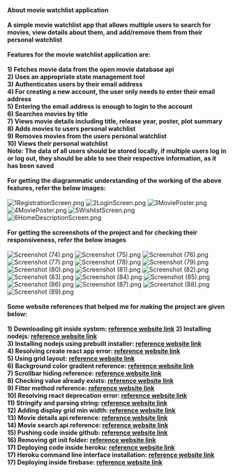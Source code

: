 **About movie watchlist application<br/><br/>**
**A simple movie watchlist app that allows multiple users to search for movies, view details about them, and add/remove them from their personal watchlist<br/><br/>**
**Features for the movie watchlist application are:<br/><br/>**
**1) Fetches movie data from the open movie database api<br/>**
**2) Uses an appropriate state management tool<br/>**
**3) Authenticates users by their email address<br/>**
**4) For creating a new account, the user only needs to enter their email address<br/>**
**5) Entering the email address is enough to login to the account<br/>**
**6) Searches movies by title<br/>**
**7) Views movie details including title, release year, poster, plot summary<br/>**
**8) Adds movies to users personal watchlist<br/>**
**9) Removes movies from the users personal watchlist<br/>**
**10) Views their personal watchlist<br/>**
**Note: The data of all users should be stored locally, if multiple users log in or log out, they should be able to see their respective information, as it has been saved<br/><br/>**
**For getting the diagrammatic understanding of the working of the above features, refer the below images:<br/><br/>**
![1RegistrationScreen.png](src%2Fassets%2Fdocuments%2F1RegistrationScreen.png)
![2LoginScreen.png](src%2Fassets%2Fdocuments%2F2LoginScreen.png)
![3MoviePoster.png](src%2Fassets%2Fdocuments%2F3MoviePoster.png)
![4MoviePoster.png](src%2Fassets%2Fdocuments%2F4MoviePoster.png)
![5WishlistScreen.png](src%2Fassets%2Fdocuments%2F5WishlistScreen.png)
![6HomeDescriptionScreen.png](src%2Fassets%2Fdocuments%2F6HomeDescriptionScreen.png)
**<br/><br/>For getting the screenshots of the project and for checking their responsiveness, refer the below images<br/><br/>**
![Screenshot (74).png](src%2Fassets%2Fscreenshots%2FScreenshot%20%2874%29.png)
![Screenshot (75).png](src%2Fassets%2Fscreenshots%2FScreenshot%20%2875%29.png)
![Screenshot (76).png](src%2Fassets%2Fscreenshots%2FScreenshot%20%2876%29.png)
![Screenshot (77).png](src%2Fassets%2Fscreenshots%2FScreenshot%20%2877%29.png)
![Screenshot (78).png](src%2Fassets%2Fscreenshots%2FScreenshot%20%2878%29.png)
![Screenshot (79).png](src%2Fassets%2Fscreenshots%2FScreenshot%20%2879%29.png)
![Screenshot (80).png](src%2Fassets%2Fscreenshots%2FScreenshot%20%2880%29.png)
![Screenshot (81).png](src%2Fassets%2Fscreenshots%2FScreenshot%20%2881%29.png)
![Screenshot (82).png](src%2Fassets%2Fscreenshots%2FScreenshot%20%2882%29.png)
![Screenshot (83).png](src%2Fassets%2Fscreenshots%2FScreenshot%20%2883%29.png)
![Screenshot (84).png](src%2Fassets%2Fscreenshots%2FScreenshot%20%2884%29.png)
![Screenshot (85).png](src%2Fassets%2Fscreenshots%2FScreenshot%20%2885%29.png)
![Screenshot (86).png](src%2Fassets%2Fscreenshots%2FScreenshot%20%2886%29.png)
![Screenshot (87).png](src%2Fassets%2Fscreenshots%2FScreenshot%20%2887%29.png)
![Screenshot (88).png](src%2Fassets%2Fscreenshots%2FScreenshot%20%2888%29.png)
![Screenshot (89).png](src%2Fassets%2Fscreenshots%2FScreenshot%20%2889%29.png)
**<br/><br/>Some website references that helped me for making the project are given below:<br/><br/>**
**1) Downloading git inside system: [reference website link](https://git-scm.com/downloads/win)**
**2) Installing nodejs: [reference website link](https://www.geeksforgeeks.org/installation-of-node-js-on-windows/)<br/>**
**3) Installing nodejs using prebuilt installer: [reference website link](https://nodejs.org/en/download/prebuilt-installer)<br/>**
**4) Resolving create react app error: [reference website link](https://stackoverflow.com/questions/59561788/im-getting-error-like-this-while-creating-react-app)<br/>**
**5) Using grid layout: [reference website link](https://nikakharebava.medium.com/creating-cards-with-grid-layout-56a2f58ec338)<br/>**
**6) Background color gradient reference: [reference website link](https://cssgradient.io/gradient-backgrounds)<br/>**
**7) Scrollbar hiding reference: [reference website link](https://www.w3schools.com/howto/howto_css_hide_scrollbars.asp)<br/>**
**8) Checking value already exists: [reference website link](https://stackoverflow.com/questions/22844560/check-if-object-value-exists-within-a-javascript-array-of-objects-and-if-not-add)<br/>**
**9) Filter method reference: [reference website link](https://www.geeksforgeeks.org/how-to-use-map-and-filter-simultaneously-on-an-array-using-javascript/)<br/>**
**10) Resolving react deprecation error: [reference website link](https://stackoverflow.com/questions/71668256/deprecation-notice-reactdom-render-is-no-longer-supported-in-react-18)<br/>**
**11) Stringify and parsing string: [reference website link](https://www.w3schools.com/js/js_json_stringify.asp)<br/>**
**12) Adding display grid min width: [reference website link](https://www.lambdatest.com/blog/css-grid-repeat/)<br/>**
**13) Movie details api reference: [reference website link](https://www.omdbapi.com/?apikey=1db50280&t=Batman%20Begins&page=1)<br/>**
**14) Movie search api reference: [reference website link](https://www.omdbapi.com/?apikey=1db50280&s=Batman%20Begins&page=1)<br/>**
**15) Pushing code inside github: [reference website link](https://zapier.com/blog/how-to-push-to-github/)<br/>**
**16) Removing git init folder: [reference website link](https://stackoverflow.com/questions/3212459/is-there-a-command-to-undo-git-init)<br/>**
**17) Deploying code inside heroku: [reference website link](https://dev.to/mrcflorian/how-to-deploy-a-react-app-to-heroku-44ig)<br/>**
**17) Heroku command line interface installation: [reference website link](https://devcenter.heroku.com/articles/heroku-cli)<br/>**
**17) Deploying inside firebase: [reference website link](https://www.linkedin.com/pulse/deployhost-react-app-google-firebase-free-dhanesh-mane/)<br/>**

